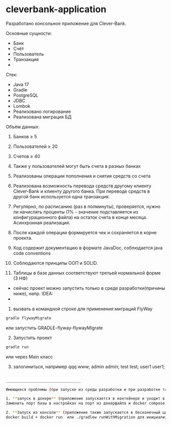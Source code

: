# cleverbank-application

Разработано консольное приложение для Clever-Bank.

Основные сущности:
- Банк
- Счёт
- Пользователь
- Транзакция
- 
Стек:
- Java 17
- Gradle
- PostgreSQL
- JDBC
- Lombok
- Реализовано логирование
- Реализована миграция БД
  
 Объём данных:
1. Банков ≥ 5
2. Пользователей ≥ 20
3. Счетов ≥ 40
4. Также у пользователей могут быть счета в разных банках

  1. Реализованы операции пополнения и снятия средств со счета
  2. Реализована возможность перевода средств другому клиенту Clever-Bank и клиенту другого банка. При переводе средств в другой банк используется одна транзакция.
  3. Регулярно, по расписанию (раз в полминуты), проверяется, нужно ли начислять проценты (1% - значение подставляется из конфигурационного файла) на остаток
счета в конце месяца. Асинхронная реализация.
  4. После каждой операции формируется чек и сохраняется в корне проекта.
  5. Код содержит документацию в формате JavaDoc, соблюдается java code conventions
  6. Соблюдаются принципы ООП и SOLID.
  7. Таблицы в базе данных соответствуют третьей нормальной форме (3 НФ)

- сейчас проект можно запустить только в среде разработки(причины ниже), напр. IDEA:
- 
1. вызвать в командной строке для применения миграций FlyWay
```bash
gradle flywayMigrate
```
или запустить GRADLE-flyway-flywayMigrate

2. Запустить проект
```bash
gradle run
```
или через Main класс

3. залогиниться, например qqq www; admin admin; test test; user1 user1;


```bash

_________________________________

Имеющиеся проблемы (при запуске из среды разработки и при разработке таких проблем нет, обнаружились при сборке приложения, добавлении миграций и упаковке в докер):

1. **запуск в докере** (приложение запускается в контейнере и уходит в бесконечный цикл при попытке ввести значение или другая крайность NoSuchElementException) :
Заменить порт базы в настройках на порт из докерфайла и docker compose up.

2. **Запуск из консоли** (приложение также запускается в бесконечный цикл или крашится с ошибкой при старте NoSuchElementException)
docker build + docker run  или ./gradlew runWithMigration для инициализации базы и запуска.

```


